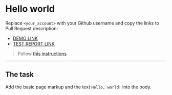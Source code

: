 # Hello world
Replace `<your_account>` with your Github username and copy the links to Pull Request description:
- [DEMO LINK](https://YevheniiHura.github.io/layout_hello-world/)
- [TEST REPORT LINK](https://YevheniiHura.github.io/layout_hello-world/report/html_report/)

> Follow [this instructions](https://mate-academy.github.io/layout_task-guideline/#how-to-solve-the-layout-tasks-on-github)
___

## The task 
Add the basic page markup and the text `Hello, world!` into the body.
